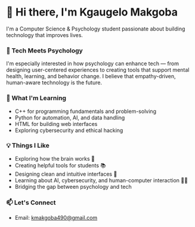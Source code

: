# 👋 Hi there, I'm Kgaugelo Makgoba

I'm a Computer Science & Psychology student passionate about building technology that improves lives.

### 🧠 Tech Meets Psychology
I'm especially interested in how psychology can enhance tech — from designing user-centered experiences to creating tools that support mental health, learning, and behavior change. I believe that empathy-driven, human-aware technology is the future.

### 🌱 What I'm Learning
- C++ for programming fundamentals and problem-solving  
- Python for automation, AI, and data handling  
- HTML for building web interfaces  
- Exploring cybersecurity and ethical hacking

### 💡 Things I Like
- Exploring how the brain works 🧠  
- Creating helpful tools for students 📚  
- Designing clean and intuitive interfaces 🎨  
- Learning about AI, cybersecurity, and human-computer interaction 🤖🔐  
- Bridging the gap between psychology and tech

### 📫 Let's Connect
- Email: [kmakgoba490@gmail.com](mailto:kmakgoba490@gmail.com)
